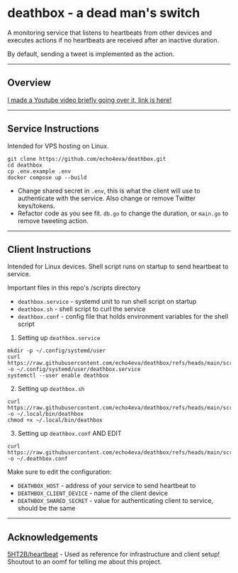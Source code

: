 # deathbox - a dead man's switch

A monitoring service that listens to heartbeats from other devices and executes actions if no heartbeats are received after an inactive duration.

By default, sending a tweet is implemented as the action.

---

## Overview

[I made a Youtube video briefly going over it, link is here!](https://youtu.be/bqxi47tGdRE)

---

## Service Instructions

Intended for VPS hosting on Linux.

```shell
git clone https://github.com/echo4eva/deathbox.git
cd deathbox
cp .env.example .env
docker compose up --build
```

- Change shared secret in `.env`, this is what the client will use to authenticate with the service. Also change or remove Twitter keys/tokens.
- Refactor code as you see fit. `db.go` to change the duration, or `main.go` to remove tweeting action.

---

## Client Instructions

Intended for Linux devices. Shell script runs on startup to send heartbeat to service.

Important files in this repo's /scripts directory
- `deathbox.service` - systemd unit to run shell script on startup
- `deathbox.sh` - shell script to curl the service
- `deathbox.conf` - config file that holds environment variables for the shell script


1. Setting up `deathbox.service`
```shell
mkdir -p ~/.config/systemd/user
curl https://raw.githubusercontent.com/echo4eva/deathbox/refs/heads/main/scripts/deathbox.service -o ~/.config/systemd/user/deathbox.service
systemctl --user enable deathbox
```

2. Setting up `deathbox.sh`
```shell
curl https://raw.githubusercontent.com/echo4eva/deathbox/refs/heads/main/scripts/deathbox.sh -o ~/.local/bin/deathbox
chmod +x ~/.local/bin/deathbox
```

3. Setting up `deathbox.conf` AND EDIT
```shell
curl https://raw.githubusercontent.com/echo4eva/deathbox/refs/heads/main/scripts/.deathbox.conf -o ~/.deathbox.conf
```

Make sure to edit the configuration:
- `DEATHBOX_HOST` - address of your service to send heartbeat to
- `DEATHBOX_CLIENT_DEVICE` - name of the client device
- `DEATHBOX_SHARED_SECRET` - value for authenticating client to service, should be the same

---

## Acknowledgements

[5HT2B/heartbeat](https://github.com/5HT2B/heartbeat) - Used as reference for infrastructure and client setup! Shoutout to an oomf for telling me about this project.
